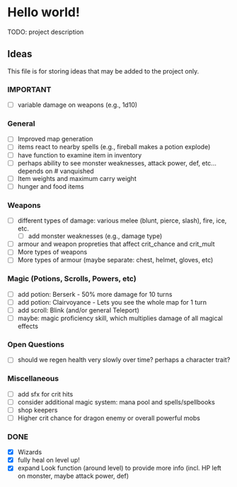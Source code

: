 # Hello world!

TODO: project description

## Ideas

This file is for storing ideas that may be added to the project only.

### IMPORTANT
- [ ] variable damage on weapons (e.g., 1d10)

### General
- [ ] Improved map generation
- [ ] items react to nearby spells (e.g., fireball makes a potion explode)
- [ ] have function to examine item in inventory
- [ ] perhaps ability to see monster weaknesses, attack power, def, etc... depends on # vanquished
- [ ] Item weights and maximum carry weight
- [ ] hunger and food items

### Weapons
- [ ] different types of damage: various melee (blunt, pierce, slash), fire, ice, etc.
  - [ ] add monster weaknesses (e.g., damage type)
- [ ] armour and weapon propreties that affect crit_chance and crit_mult
- [ ] More types of weapons
- [ ] More types of armour (maybe separate: chest, helmet, gloves, etc)

### Magic (Potions, Scrolls, Powers, etc)
- [ ] add potion: Berserk - 50% more damage for 10 turns
- [ ] add potion: Clairvoyance - Lets you see the whole map for 1 turn
- [ ] add scroll: Blink (and/or general Teleport)
- [ ] maybe: magic proficiency skill, which multiplies damage of all magical effects

### Open Questions
- [ ] should we regen health very slowly over time? perhaps a character trait?

### Miscellaneous
- [ ] add sfx for crit hits
- [ ] consider additional magic system: mana pool and spells/spellbooks
- [ ] shop keepers
- [ ] Higher crit chance for dragon enemy or overall powerful mobs

### DONE
- [x] Wizards
- [x] fully heal on level up!
- [x] expand Look function (around level) to provide more info (incl. HP left on monster, maybe attack power, def)
